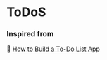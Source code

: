# ToDoS

### Inspired from

📌 [How to Build a To-Do List App](https://www.freecodecamp.org/news/how-to-build-a-to-do-app-with-rust/)
